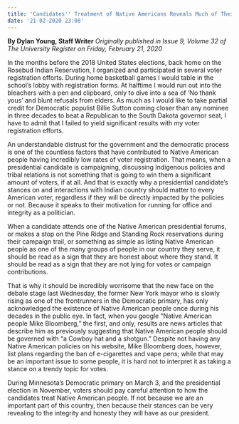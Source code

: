 ```yaml
---
title: 'Candidates'' Treatment of Native Americans Reveals Much of Their Character'
date: '21-02-2020 23:08'
---
```


**By Dylan Young, Staff Writer** _Originally published in Issue 9, Volume 32 of The University Register on Friday, February 21, 2020_

In the months before the 2018 United States elections, back home on the Rosebud Indian Reservation, I organized and participated in several voter registration efforts. During home basketball games I would table in the school’s lobby with registration forms. At halftime I would run out into the bleachers with a pen and clipboard, only to dive into a sea of ‘No thank yous’ and blunt refusals from elders. As much as I would like to take partial credit for Democratic populist Billie Sutton coming closer than any nominee in three decades to beat a Republican to the South Dakota governor seat, I have to admit that I failed to yield significant results with my voter registration efforts.

An understandable distrust for the government and the democratic process is one of the countless factors that have contributed to Native American people having incredibly low rates of voter registration. That means, when a presidential candidate is campaigning, discussing Indigenous policies and tribal relations is not something that is going to win them a significant amount of voters, if at all. And that is exactly why a presidential candidate’s stances on and interactions with Indian country should matter to every American voter, regardless if they will be directly impacted by the policies or not. Because it speaks to their motivation for running for office and integrity as a politician.

When a candidate attends one of the Native American presidential forums, or makes a stop on the Pine Ridge and Standing Rock reservations during their campaign trail, or something as simple as listing Native American people as one of the many groups of people in our country they serve, it should be read as a sign that they are honest about where they stand. It should be read as a sign that they are not lying for votes or campaign contributions.

That is why it should be incredibly worrisome that the new face on the debate stage last Wednesday, the former New York mayor who is slowly rising as one of the frontrunners in the Democratic primary, has only acknowledged the existence of Native American people once during his decades in the public eye. In fact, when you google “Native American people Mike Bloomberg,” the first, and only, results are news articles that describe him as previously suggesting that Native American people should be governed with “a Cowboy hat and a shotgun.” Despite not having any Native American policies on his website, Mike Bloomberg does, however, list plans regarding the ban of e-cigarettes and vape pens; while that may be an important issue to some people, it is hard not to interpret it as taking a stance on a trendy topic for votes.

During Minnesota’s Democratic primary on March 3, and the presidential election in November, voters should pay careful attention to how the candidates treat Native American people. If not because we are an important part of this country, then because their stances can be very revealing to the integrity and honesty they will have as our president.